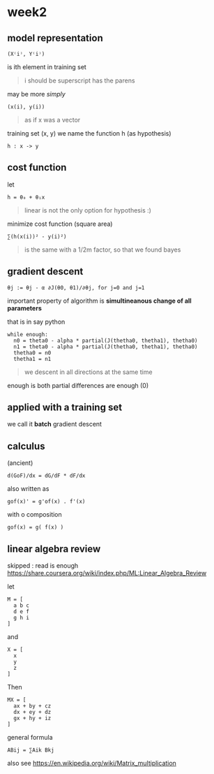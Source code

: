 week2
=====

model representation
--------------------

    (X⁽i⁾, Y⁽i⁾)

is ith element in training set

> i should be superscript has the parens

may be more _simply_

    (x(i), y(i))

> as if x was a vector

training set (x, y)
we name the function h (as hypothesis)

    h : x -> y

cost function
-------------

let

    h = θ₀ + θ₁x

> linear is not the only option for hypothesis :)
>

minimize cost function (square area)

    ∑(h(x(i))² - y(i)²)

> is the same with a 1/2m factor, so that we found bayes
>

gradient descent
----------------

    θj := θj - α ∂J(θ0, θ1)/∂θj, for j=0 and j=1

important property of algorithm is __simultineanous change of all parameters__

that is in say python

    while enough:
      n0 = theta0 - alpha * partial(J(thetha0, thetha1), thetha0)
      n1 = theta0 - alpha * partial(J(thetha0, thetha1), thetha0)
      thetha0 = n0
      thetha1 = n1

> we descent in all directions at the same time

enough is both partial differences are enough (0)

applied with a training set
---------------------------
we call it __batch__ gradient descent

calculus
--------
(ancient)

    d(GoF)/dx = dG/dF * dF/dx

also written as

    gof(x)' = g'of(x) . f'(x)

with o composition

    gof(x) = g( f(x) )

linear algebra review
---------------------
skipped : read is enough https://share.coursera.org/wiki/index.php/ML:Linear_Algebra_Review

let

    M = [
      a b c
      d e f
      g h i
    ]

and

    X = [
      x
      y
      z
    ]

Then

    MX = [
      ax + by + cz
      dx + ey + dz
      gx + hy + iz
    ]

general formula

    ABij = ∑Aik Bkj

also see https://en.wikipedia.org/wiki/Matrix_multiplication
